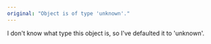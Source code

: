 ```yaml
---
original: "Object is of type 'unknown'."
---
```


I don't know what type this object is, so I've defaulted it to 'unknown'.
